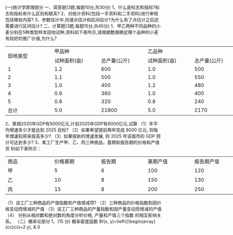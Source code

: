 (一)统计学原理部分
 一、简答题(3题,每题10分,共30分)
 1、什么是标志和指标?标志和指标有什么区别和联系?
 2、对统计资料(包括一手资料和二手资料)进行审核包括哪些内容?
 3、参数估计中,何谓点估计和区间估计?为什么有了点估计之后还需要进行区间估计?
 二、计算题(3题,每题15分,共45分)
 1、甲乙两种不同品种的小麦分别在5种类型样本田地试种,资料如下表所示,请根据数据确定哪个品种的小麦有较好的推广价值,为什么?
 <table data-lake-id="RDc7L" id="RDc7L" width-mode="contain" class="lake-table" style="width: 750px"><colgroup><col width="150"><col width="150"><col width="150"><col width="150"><col width="150"></colgroup><tbody><tr data-lake-id="uaaf85f80" id="uaaf85f80"><td data-lake-id="u1099d158" id="u1099d158" rowSpan="2" style="vertical-align: middle">田地类型
 </td><td data-lake-id="u77c664dc" id="u77c664dc" colSpan="2" style="vertical-align: middle">甲品种
 </td><td data-lake-id="u3a1c5ea2" id="u3a1c5ea2" colSpan="2" style="vertical-align: middle">乙品种
 </td></tr><tr data-lake-id="u8526c5cf" id="u8526c5cf"><td data-lake-id="ubd758782" id="ubd758782" style="vertical-align: middle">试种面积(亩)
 </td><td data-lake-id="uc597f56d" id="uc597f56d" style="vertical-align: middle">总产量(公斤)
 </td><td data-lake-id="uf637062f" id="uf637062f" style="vertical-align: middle">试种面积(亩)
 </td><td data-lake-id="ude4c59a4" id="ude4c59a4" style="vertical-align: middle">总产量(公斤)
 </td></tr><tr data-lake-id="ucabc4049" id="ucabc4049"><td data-lake-id="u66d31d1c" id="u66d31d1c" style="vertical-align: middle">1
 </td><td data-lake-id="uc7eedc79" id="uc7eedc79" style="vertical-align: middle">1.2
 </td><td data-lake-id="ub5c207df" id="ub5c207df" style="vertical-align: middle">600
 </td><td data-lake-id="u1d072ace" id="u1d072ace" style="vertical-align: middle">1.0
 </td><td data-lake-id="u399f7705" id="u399f7705" style="vertical-align: middle">500
 </td></tr><tr data-lake-id="uaaf85458" id="uaaf85458"><td data-lake-id="u30fbb708" id="u30fbb708" style="vertical-align: middle">2
 </td><td data-lake-id="u08a42e7d" id="u08a42e7d" style="vertical-align: middle">1.1
 </td><td data-lake-id="u6887666d" id="u6887666d" style="vertical-align: middle">500
 </td><td data-lake-id="ud77f5d0d" id="ud77f5d0d" style="vertical-align: middle">1.0
 </td><td data-lake-id="u3e9b1cd7" id="u3e9b1cd7" style="vertical-align: middle">550
 </td></tr><tr data-lake-id="ucd1d55c0" id="ucd1d55c0"><td data-lake-id="u83980157" id="u83980157" style="vertical-align: middle">3
 </td><td data-lake-id="u992ce6ad" id="u992ce6ad" style="vertical-align: middle">1.0
 </td><td data-lake-id="u9a4809bd" id="u9a4809bd" style="vertical-align: middle">400
 </td><td data-lake-id="uf1d9a9e8" id="uf1d9a9e8" style="vertical-align: middle">1.2
 </td><td data-lake-id="u476336f9" id="u476336f9" style="vertical-align: middle">480
 </td></tr><tr data-lake-id="u5af97f25" id="u5af97f25"><td data-lake-id="u2833461f" id="u2833461f" style="vertical-align: middle">4
 </td><td data-lake-id="u34796690" id="u34796690" style="vertical-align: middle">0.9
 </td><td data-lake-id="u60198ad0" id="u60198ad0" style="vertical-align: middle">360
 </td><td data-lake-id="ubf2e44b0" id="ubf2e44b0" style="vertical-align: middle">1.0
 </td><td data-lake-id="uceb43aaf" id="uceb43aaf" style="vertical-align: middle">400
 </td></tr><tr data-lake-id="u9bec3119" id="u9bec3119"><td data-lake-id="u1e28fd15" id="u1e28fd15" style="vertical-align: middle">5
 </td><td data-lake-id="ua618948b" id="ua618948b" style="vertical-align: middle">0.8
 </td><td data-lake-id="ufd56fdf5" id="ufd56fdf5" style="vertical-align: middle">320
 </td><td data-lake-id="u35dfb83d" id="u35dfb83d" style="vertical-align: middle">0.8
 </td><td data-lake-id="ud96cfa9d" id="ud96cfa9d" style="vertical-align: middle">240
 </td></tr><tr data-lake-id="ud705f1ca" id="ud705f1ca"><td data-lake-id="ufebbc75f" id="ufebbc75f" style="vertical-align: middle">合计
 </td><td data-lake-id="ufdf3c476" id="ufdf3c476" style="vertical-align: middle">5.0
 </td><td data-lake-id="uf6e9dc56" id="uf6e9dc56" style="vertical-align: middle">21800
 </td><td data-lake-id="u18a98a1f" id="u18a98a1f" style="vertical-align: middle">5.0
 </td><td data-lake-id="u5aea62ee" id="u5aea62ee" style="vertical-align: middle">2170
 </td></tr></tbody></table>2、某城2020年GDP有5000亿元,计划2025年GDP有8000亿元,试算
 （1）年平均增速多少才能达到 2025 目标?
 （2）如果希望提前两年完成 8000 亿元, 则每年增速较原来提高多少?
 （3）如果按新的增速发展, 则 2025 年该城市的 GDP 预计可达到多少?
 3、某工厂生产甲、乙、丙三种商品，基期和报告期的价格和产值资
 料如下表所示：
 <table data-lake-id="w88xh" id="w88xh" width-mode="contain" class="lake-table" style="width: 750px"><colgroup><col width="150"><col width="150"><col width="150"><col width="150"><col width="150"></colgroup><tbody><tr data-lake-id="ue42a2e97" id="ue42a2e97"><td data-lake-id="u34cda5b2" id="u34cda5b2">商品
 </td><td data-lake-id="ue883749f" id="ue883749f">价格基期
 </td><td data-lake-id="uac3caf94" id="uac3caf94">报告期
 </td><td data-lake-id="ueb283100" id="ueb283100">基期产值 
 </td><td data-lake-id="ubb686b98" id="ubb686b98">报告期产值
 </td></tr><tr data-lake-id="ua9c69c9d" id="ua9c69c9d"><td data-lake-id="u95d69d38" id="u95d69d38"> 甲 
 </td><td data-lake-id="u4466fa0e" id="u4466fa0e">5
 </td><td data-lake-id="u47894e55" id="u47894e55">6
 </td><td data-lake-id="u31717a67" id="u31717a67">100
 </td><td data-lake-id="ucaf6c92f" id="ucaf6c92f">120
 </td></tr><tr data-lake-id="uec73d5df" id="uec73d5df"><td data-lake-id="u5998cec1" id="u5998cec1">乙
 </td><td data-lake-id="u654c5a33" id="u654c5a33">10
 </td><td data-lake-id="u5d60a9b9" id="u5d60a9b9">8
 </td><td data-lake-id="u15732a9c" id="u15732a9c">150
 </td><td data-lake-id="u9e507af8" id="u9e507af8">130
 </td></tr><tr data-lake-id="ub9c71bd4" id="ub9c71bd4"><td data-lake-id="ue8673824" id="ue8673824">丙
 </td><td data-lake-id="uad66730c" id="uad66730c">15
 </td><td data-lake-id="u6e46f99a" id="u6e46f99a">8
 </td><td data-lake-id="u40b0b6c7" id="u40b0b6c7">200
 </td><td data-lake-id="u45fc4df2" id="u45fc4df2">250
 </td></tr></tbody></table>（1）该工厂三种商品的产值指数和产值增减项?
 （2）三种商品的价格指数和因价格变动而增减的产值
 （3）该工厂三种商品的产量指数和因产量变动而增减的产值
 （4） 分别从相对数和绝对数的角度分析价格, 产量和产值三个指数 的相互影响关系。
 （二）概率论部分
 1、(15 分) 概率密度函数  $f(x, y)=\left\{\begin{array}{cc}c(x+2 y), & 0<y<1,0<x<2 \\ 0, & \text { 其他 }\end{array}\right. $
 (1) 求  $c $ 的值
 (2) 求  $x  $的边缘概率密度函数
 (3) 求随机变量  $z=\frac{9}{(x+1)^{2}} $ 的概率密度函数
 2、（20 分) 密度函数 $ f(x, \theta)=\frac{2}{\theta^{2}}(\theta-x), 0<x<\theta $, 样本  $x_{1}, \ldots, x_{n} , $试给出 下列检验问题  $H_{0}: \theta=\theta_{0} \quad H_{1}: \theta \neq \theta_{0} $ 的广义似然比统计量和广义似然 比检验法则。
 3、( 20 分)  $X  与  Y$  是独立随机变量且都服从泊松分布,  $X \sim P\left(\lambda_{1}\right), Y \sim P\left(\lambda_{2}\right) , $试求:
 (1)  $Z=X+Y$  的分布 (写出详细过程)
 (2)  $P(X=k \mid Z=n) $ 的分布
 4、(20 分)  $0.25,0.50,1.25,0.80,2.00,4.00 $ 是取自总体 $ X$  的样 本, 已知 $ Y=\ln X $ 服从正态分布  $N(\mu, 1) $
 （1）求 $ \mu $ 的置信水平  $95 \%$  的置信区间
 （2）求 $ X$  的数学期望的置信水平为  $95 \%$  的置信区间
 